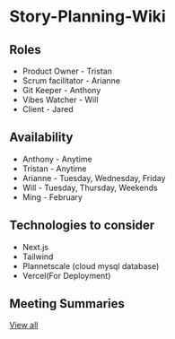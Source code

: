 # Story-Planning-Wiki

## Roles
- Product Owner - Tristan
- Scrum facilitator - Arianne
- Git Keeper - Anthony
- Vibes Watcher - Will
- Client - Jared

## Availability
- Anthony - Anytime
- Tristan - Anytime
- Arianne - Tuesday, Wednesday, Friday
- Will - Tuesday, Thursday, Weekends
- Ming - February

## Technologies to consider
- Next.js
- Tailwind
- Plannetscale (cloud mysql database)
- Vercel(For Deployment)

## Meeting Summaries
[View all](../../wiki/Meeting-Notes)
